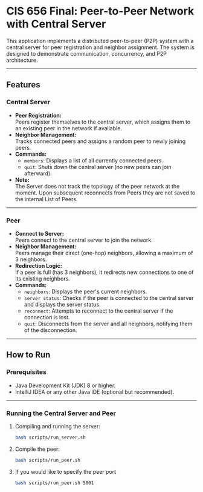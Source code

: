 # CIS 656 Final: Peer-to-Peer Network with Central Server 

This application implements a distributed peer-to-peer (P2P) system with a central server for peer registration and neighbor assignment. The system is designed to demonstrate communication, concurrency, and P2P architecture.

---

## **Features**

### **Central Server**
- **Peer Registration:**  
  Peers register themselves to the central server, which assigns them to an existing peer in the network if available.
- **Neighbor Management:**  
  Tracks connected peers and assigns a random peer to newly joining peers.
- **Commands:**
    - `members`: Displays a list of all currently connected peers.
    - `quit`: Shuts down the central server (no new peers can join afterward).
- **Note:**  
  The Server does not track the topology of the peer network at the moment. Upon subsequent reconnects from Peers they are not saved to the internal List of Peers.

---

### **Peer**
- **Connect to Server:**  
  Peers connect to the central server to join the network.
- **Neighbor Management:**  
  Peers manage their direct (one-hop) neighbors, allowing a maximum of 3 neighbors.
- **Redirection Logic:**  
  If a peer is full (has 3 neighbors), it redirects new connections to one of its existing neighbors.
- **Commands:**
    - `neighbors`: Displays the peer's current neighbors.
    - `server status`: Checks if the peer is connected to the central server and displays the server status.
    - `reconnect`: Attempts to reconnect to the central server if the connection is lost.
    - `quit`: Disconnects from the server and all neighbors, notifying them of the disconnection.

---

## **How to Run**

### **Prerequisites**
- Java Development Kit (JDK) 8 or higher.
- IntelliJ IDEA or any other Java IDE (optional but recommended).

---

### **Running the Central Server and Peer**

1. Compiling and running the server:
   ```bash
   bash scripts/run_server.sh
   
2. Compile the peer:
   ```bash
   bash scripts/run_peer.sh
3. If you would like to specify the peer port 
   ```bash
   bash scripts/run_peer.sh 5001
